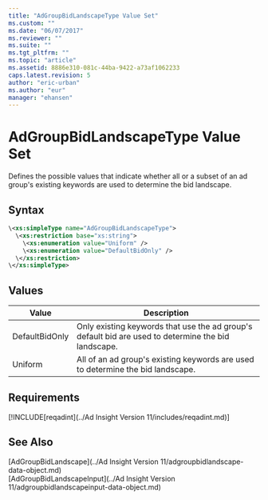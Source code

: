```yaml
---
title: "AdGroupBidLandscapeType Value Set"
ms.custom: ""
ms.date: "06/07/2017"
ms.reviewer: ""
ms.suite: ""
ms.tgt_pltfrm: ""
ms.topic: "article"
ms.assetid: 8886e310-081c-44ba-9422-a73af1062233
caps.latest.revision: 5
author: "eric-urban"
ms.author: "eur"
manager: "ehansen"
---
```

# AdGroupBidLandscapeType Value Set
Defines the possible values that indicate whether all or a subset of an ad group's existing keywords are used to determine the bid landscape.

## Syntax

```xml
\<xs:simpleType name="AdGroupBidLandscapeType">
  \<xs:restriction base="xs:string">
    \<xs:enumeration value="Uniform" />
    \<xs:enumeration value="DefaultBidOnly" />
  \</xs:restriction>
\</xs:simpleType>
```

## Values

|Value|Description|
|---------|---------------|
|DefaultBidOnly|Only existing keywords that use the ad group's default bid are used to determine the bid landscape.|
|Uniform|All of an ad group's existing keywords are used to determine the bid landscape.|

## Requirements
[!INCLUDE[reqadint](../Ad Insight Version 11/includes/reqadint.md)]
## See Also
[AdGroupBidLandscape](../Ad Insight Version 11/adgroupbidlandscape-data-object.md)  
[AdGroupBidLandscapeInput](../Ad Insight Version 11/adgroupbidlandscapeinput-data-object.md)  

